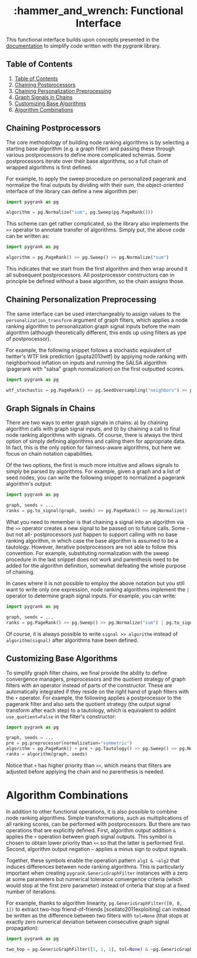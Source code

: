 <center><h1>:hammer_and_wrench: Functional Interface</h1></center> 

This functional interface builds upon concepts presented in the
[documentation](documentation.md) to simplify code written with
the *pygrank* library.

## Table of Contents
1. [Table of Contents](#table-of-contents)
2. [Chaining Postprocessors](#chaining-postprocessors)
3. [Chaining Personalization Preprocessing](#chaining-personalization-preprocessing)
4. [Graph Signals in Chains](#graph-signals-in-chains)
5. [Customizing Base Algorithms](#customizing-base-algorithms)
6. [Algorithm Combinations](#algorithm-combinations)



## Chaining Postprocessors
The core methodology of building node ranking algorithms is by
selecting a starting base algorithm (e.g. a graph filter) and
passing these through various postprocessors to define more
complicated schemas. Some postprocessors iterate over their
base algorithms, so a full chain of wrapped algorithms is
first defined.

For example, to apply the sweep procedure on personalized
pagerank and normalize the final outputs by dividing with
their sum, the object-oriented interface of the library can 
define a new algorithm per:

```python
import pygrank as pg

algorithm = pg.Normalize("sum", pg.Sweep(pg.PageRank()))
```

This scheme can get rather complicated, so the library also
implements the `>>` operator to annotate transfer of algorithms.
Simply put, the above code can be written as:

```python
import pygrank as pg

algorithm = pg.PageRank() >> pg.Sweep() >> pg.Normalize("sum")
```

This indicates that we start from the first algorithm and then
wrap around it all subsequent postprocessors. All
postprocessor constructors can in principle be defined without 
a base algorithm, so the chain assigns those.

## Chaining Personalization Preprocessing
The same interface can be used interchangeably to assign values
to the `personalization_transform` argument of graph filters, 
which applies a node ranking algorithm to personalization graph signal
inputs before the main algorithm (although theoretically different,
this ends up using filters as ype of postprocessor).

For example, the following snippet follows a stochastic equivalent
of twitter's WTF link prediction [gupta2013wtf] by applying node
ranking with neighborhood inflation on inputs and running
the SALSA algorithm (pagerank with "salsa" graph normalization)
on the first outputted scores.

```python
import pygrank as pg

wtf_stochastic = pg.PageRank() >> pg.SeedOversampling("neighbors") >> pg.PageRank(normalization="salsa")
```

## Graph Signals in Chains
There are two ways to enter graph signals in chains: 
a) by chaining algorithm calls with graph signal inputs,
and b) by chaining a call to final node ranking algorithms
with signals. Of course, there is always the third option of simply 
defining algorithms and calling them for appropriate data.
In fact, this is the only option for fairness-aware algorithms,
but here we focus on chain notation capabilities.

Of the two options, the first is much more intuitive and allows
signals to simply be parsed by algorithms. For example,
given a graph and a list of seed nodes, you can write the 
following snippet to normalized a pagerank algorithm's
output:

```python
import pygrank as pg

graph, seeds = ...
ranks = pg.to_signal(graph, seeds) >> pg.PageRank() >> pg.Normalize()
```

What you need to remember is that chaining a signal into an algorithm
via the `>>` operator creates a new signal to be passed on to
future calls. Some -but not all- postprocessors 
just happen to support calling with no base ranking algorithm, in
which case the base algorithm is assumed to be a tautology. However,
iterative postprocessors are not able to follow this convention.
For example, substituting normalization with the
sweep procedure in the last snippet does not work and parenthesis
need to be added for the algorithm definition, somewhat defeating 
the whole purpose of chaining.

In cases where it is not possible to employ the above notation
but you still want to write only one expression, node ranking
algorithms implement the `|` operator to determine graph signal
inputs. For example, you can write:

```python
import pygrank as pg

graph, seeds = ...
ranks = pg.PageRank() >> pg.Sweep() >> pg.Normalize("sum") | pg.to_signal(graph, seeds)
```

Of course, it is always possible to write `signal >> algorithm`
instead of `algorithm(signal)` after algorithms have been defined.


## Customizing Base Algorithms
To simplify graph filter chains, we final provide the ability to
define convergence managers, preprocessors and the quotient strategy
of graph filters with an operator instead of parts of the constructor.
These are automatically integrated if they reside on the right hand of
graph filters with the `+` operator. For example, the following applies
a postprocessor to the pagerank filter and also sets the quotient
strategy (the output signal transform after each step) to a tautology,
which is equivalent to addint `use_quotient=False` in the filter's 
constructor:

```python
import pygrank as pg

graph, seeds = ...
pre = pg.preprocessor(normalization="symmetric")
algorithm = pg.PageRank() + pre + pg.Tautology() >> pg.Sweep() >> pg.Normalize("sum")
ranks = algorithm(graph, seeds)
```

Notice that `+` has higher priority than `>>`, which means that 
filters are adjusted before applying the chain and no parenthesis is needed.

# Algorithm Combinations
In addition to other functional operations, it is also possible to
combine node ranking algorithms. Simple transformations, such as 
multiplications of all ranking scores,
can be performed with postprocessors. But there are two operations
that are explicitly defined. First, algorithm output addition `&` applies
the `+` operation between graph signal outputs. This symbol is chosen
to obtain lower priority than `<<` so that the latter is performed
first. Second, algorithm output negation `~` applies a minus sign to output
signals. 

Together, these symbols enable the operation pattern `alg1 & ~alg2` that
induces differences between node ranking algorithms. This is particularly
important when creating `pygrank.GenericGraphFilter` instances with 
a zero at some parameters but numerical tolerance convergence criteria 
(which would stop at the first zero parameter) instead of criteria that 
stop at a fixed number of iterations.

For example, thanks to algorithm linearity, 
`pg.GenericGraphFilter([0, 0, 1])` to extract
two-hop friend-of-friends [scellato2011exploiting]
can instead be written as the difference between two filters with
`tol=None` (that stops at exactly zero numerical deviation between
consecutive graph signal propagation):

```python
import pygrank as pg

two_hop = pg.GenericGraphFilter([1, 1, 1], tol=None) & ~pg.GenericGraphFilter([1, 1], tol=None)
```